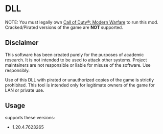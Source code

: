# DLL

NOTE: You must legally own [Call of Duty®: Modern Warfare](https://store.steampowered.com/app/2000950/) to run this mod. Cracked/Pirated versions of the game are **NOT** supported.

## Disclaimer

This software has been created purely for the purposes of
academic research. It is not intended to be used to attack
other systems. Project maintainers are not responsible or
liable for misuse of the software. Use responsibly.

Use of this DLL with pirated or unauthorized copies of the game is strictly prohibited. This tool is intended only for legitimate owners of the game for LAN or private use.

## Usage

supports these versions:  
- 1.20.4.7623265
